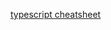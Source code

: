 [typescript cheatsheet](https://react-typescript-cheatsheet.netlify.app/docs/basic/getting-started/function_components)
